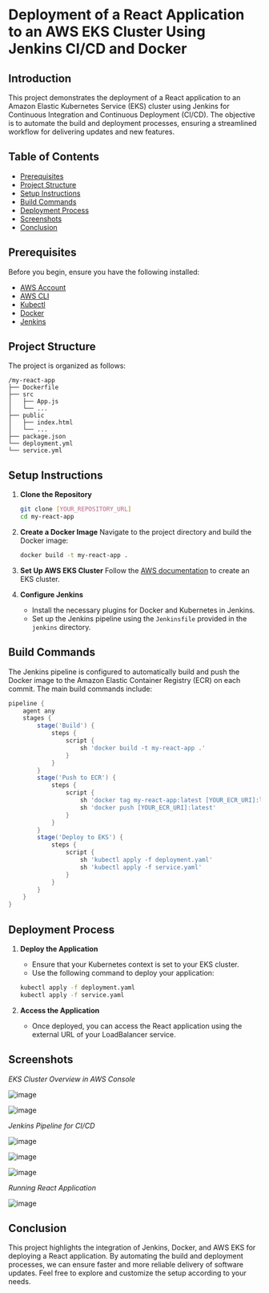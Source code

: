 # Deployment of a React Application to an AWS EKS Cluster Using Jenkins CI/CD and Docker

## Introduction

This project demonstrates the deployment of a React application to an Amazon Elastic Kubernetes Service (EKS) cluster using Jenkins for Continuous Integration and Continuous Deployment (CI/CD). The objective is to automate the build and deployment processes, ensuring a streamlined workflow for delivering updates and new features.

## Table of Contents

- [Prerequisites](#prerequisites)
- [Project Structure](#project-structure)
- [Setup Instructions](#setup-instructions)
- [Build Commands](#build-commands)
- [Deployment Process](#deployment-process)
- [Screenshots](#screenshots)
- [Conclusion](#conclusion)

## Prerequisites

Before you begin, ensure you have the following installed:

- [AWS Account](https://aws.amazon.com/)
- [AWS CLI](https://aws.amazon.com/cli/)
- [Kubectl](https://kubernetes.io/docs/tasks/tools/install-kubectl/)
- [Docker](https://www.docker.com/get-started)
- [Jenkins](https://www.jenkins.io/download/)

## Project Structure

The project is organized as follows:

```
/my-react-app
├── Dockerfile
├── src
│   ├── App.js
│   └── ...
├── public
│   ├── index.html
│   └── ...
├── package.json
└── deployment.yml
└── service.yml
```

## Setup Instructions

1. **Clone the Repository**
   ```bash
   git clone [YOUR_REPOSITORY_URL]
   cd my-react-app
   ```

2. **Create a Docker Image**
   Navigate to the project directory and build the Docker image:
   ```bash
   docker build -t my-react-app .
   ```

3. **Set Up AWS EKS Cluster**
   Follow the [AWS documentation](https://docs.aws.amazon.com/eks/latest/userguide/getting-started.html) to create an EKS cluster.

4. **Configure Jenkins**
   - Install the necessary plugins for Docker and Kubernetes in Jenkins.
   - Set up the Jenkins pipeline using the `Jenkinsfile` provided in the `jenkins` directory.

## Build Commands

The Jenkins pipeline is configured to automatically build and push the Docker image to the Amazon Elastic Container Registry (ECR) on each commit. The main build commands include:

```groovy
pipeline {
    agent any
    stages {
        stage('Build') {
            steps {
                script {
                    sh 'docker build -t my-react-app .'
                }
            }
        }
        stage('Push to ECR') {
            steps {
                script {
                    sh 'docker tag my-react-app:latest [YOUR_ECR_URI]:latest'
                    sh 'docker push [YOUR_ECR_URI]:latest'
                }
            }
        }
        stage('Deploy to EKS') {
            steps {
                script {
                    sh 'kubectl apply -f deployment.yaml'
                    sh 'kubectl apply -f service.yaml'
                }
            }
        }
    }
}
```

## Deployment Process

1. **Deploy the Application**
   - Ensure that your Kubernetes context is set to your EKS cluster.
   - Use the following command to deploy your application:
   ```bash
   kubectl apply -f deployment.yaml
   kubectl apply -f service.yaml
   ```

2. **Access the Application**
   - Once deployed, you can access the React application using the external URL of your LoadBalancer service.

## Screenshots

*EKS Cluster Overview in AWS Console*

![image](https://github.com/user-attachments/assets/a7b56ebc-08aa-40d2-8edb-8b7e222b1b65)

![image](https://github.com/user-attachments/assets/4ace8286-a036-4d75-b491-286496fece34)

*Jenkins Pipeline for CI/CD*

![image](https://github.com/user-attachments/assets/afa6cca0-5cb7-4f74-8482-12687985638d)

![image](https://github.com/user-attachments/assets/cdaf9c72-2a8c-43af-b0ef-18a41cbb8a5b)

![image](https://github.com/user-attachments/assets/2ac79421-7f23-463b-a4f5-5ffab7c0d7e6)

*Running React Application*

![image](https://github.com/user-attachments/assets/4463fbc8-9b7d-4fad-a99d-2bd7ecc5779e)


## Conclusion

This project highlights the integration of Jenkins, Docker, and AWS EKS for deploying a React application. By automating the build and deployment processes, we can ensure faster and more reliable delivery of software updates. Feel free to explore and customize the setup according to your needs.

